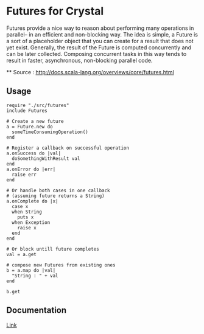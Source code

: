 # Futures for Crystal
Futures provide a nice way to reason about performing many operations in parallel– in an efficient and non-blocking way. The idea is simple, a Future is a sort of a placeholder object that you can create for a result that does not yet exist. Generally, the result of the Future is computed concurrently and can be later collected. Composing concurrent tasks in this way tends to result in faster, asynchronous, non-blocking parallel code.

** Source : http://docs.scala-lang.org/overviews/core/futures.html

## Usage
```crystal
require "./src/futures"
include Futures

# Create a new future
a = Future.new do
  someTimeConsumingOperation()
end

# Register a callback on successful operation
a.onSuccess do |val|
  doSomethingWithResult val
end
a.onError do |err|
  raise err
end

# Or handle both cases in one callback
# (assuming future returns a String)
a.onComplete do |x|
  case x
  when String
    puts x
  when Exception
    raise x
  end
end

# Or block untill future completes
val = a.get

# compose new Futures from existing ones
b = a.map do |val|
  "String : " + val
end

b.get
```

## Documentation
[Link](http://dhruvrajvanshi.github.io/crystal-futures/)